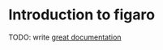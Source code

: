 # Introduction to figaro

TODO: write [great documentation](http://jacobian.org/writing/what-to-write/)

